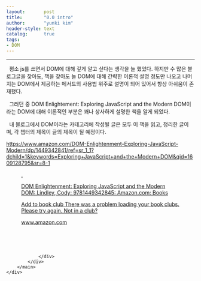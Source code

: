 ```yaml
---
layout:       post
title:        "0.0 intro"
author:       "yunki kim"
header-style: text
catalog:      true
tags: 
- DOM
---
```


<head></head>
<body id="tt-body-page" class="">
<div id="wrap" class="wrap-right">
    <div id="container">
        <main class="main ">
            <div class="area-main">
                <div class="area-view">
                    <div class="article-header"></div>
                    <hr>
                    <div class="article-view">
                        <div class="contents_style">
                            <p data-ke-size="size16">&nbsp; 평소 js를 쓰면서 DOM에 대해 깊게 알고 싶다는 생각을 늘 했었다. 하지만 수 많은 블로그글을 찾아도, 책을 찾아도 늘 DOM에 대해 간략한 이론적 설명 정도만 나오고 나머지는 DOM에서 제공하는 메서드의 사용법 위주로 설명이 되어 있어서 항상 아쉬움이 존재했다.</p>
<p data-ke-size="size16">&nbsp; 그러던 중 DOM Enlightement: Exploring JavaScript and the Modern DOM이라는 DOM에 대해 이론적인 부분은 꽤나 상사하게 설명한 책을 알게 되었다.</p>
<p data-ke-size="size16">&nbsp; 내 블로그에서 DOM이라는 카테고리에 작성될 글은 모두 이 책을 읽고, 정리한 글이며, 각 챕터의 제목이 글의 제목이 될 예정이다.</p>
<p data-ke-size="size16"><a href="https://www.amazon.com/DOM-Enlightenment-Exploring-JavaScript-Modern/dp/1449342841/ref=sr_1_1?dchild=1&amp;keywords=Exploring+JavaScript+and+the+Modern+DOM&amp;qid=1609128795&amp;sr=8-1">https://www.amazon.com/DOM-Enlightenment-Exploring-JavaScript-Modern/dp/1449342841/ref=sr_1_1?dchild=1&amp;keywords=Exploring+JavaScript+and+the+Modern+DOM&amp;qid=1609128795&amp;sr=8-1</a>&nbsp;</p>
<figure id="og_1629168561889" contenteditable="false" data-ke-type="opengraph" data-ke-align="alignCenter" data-og-type="website" data-og-title="DOM Enlightenment: Exploring JavaScript and the Modern DOM: Lindley, Cody: 9781449342845: Amazon.com: Books" data-og-description="Add to book club There was a problem loading your book clubs. Please try again. Not in a club?" data-og-host="www.amazon.com" data-og-source-url="https://www.amazon.com/DOM-Enlightenment-Exploring-JavaScript-Modern/dp/1449342841/ref=sr_1_1?dchild=1&amp;keywords=Exploring+JavaScript+and+the+Modern+DOM&amp;qid=1609128795&amp;sr=8-1" data-og-url="https://www.amazon.com/DOM-Enlightenment-Exploring-JavaScript-Modern/dp/1449342841/ref=sr_1_1?dchild=1&amp;keywords=Exploring+JavaScript+and+the+Modern+DOM&amp;qid=1609128795&amp;sr=8-1" data-og-image="https://scrap.kakaocdn.net/dn/c1haI9/hyLgHGL6FX/t8KkkV7HkI3ZFxa21KmVGk/img.jpg?width=220&amp;height=283&amp;face=0_0_220_283"><a href="https://www.amazon.com/DOM-Enlightenment-Exploring-JavaScript-Modern/dp/1449342841/ref=sr_1_1?dchild=1&amp;keywords=Exploring+JavaScript+and+the+Modern+DOM&amp;qid=1609128795&amp;sr=8-1" target="_blank" rel="noopener" data-source-url="https://www.amazon.com/DOM-Enlightenment-Exploring-JavaScript-Modern/dp/1449342841/ref=sr_1_1?dchild=1&amp;keywords=Exploring+JavaScript+and+the+Modern+DOM&amp;qid=1609128795&amp;sr=8-1">
<div class="og-image" style="background-image: url('https://scrap.kakaocdn.net/dn/c1haI9/hyLgHGL6FX/t8KkkV7HkI3ZFxa21KmVGk/img.jpg?width=220&amp;height=283&amp;face=0_0_220_283');">&nbsp;</div>
<div class="og-text">
<p class="og-title" data-ke-size="size16">DOM Enlightenment: Exploring JavaScript and the Modern DOM: Lindley, Cody: 9781449342845: Amazon.com: Books</p>
<p class="og-desc" data-ke-size="size16">Add to book club There was a problem loading your book clubs. Please try again. Not in a club?</p>
<p class="og-host" data-ke-size="size16">www.amazon.com</p>
</div>
</a></figure>
<p data-ke-size="size16">&nbsp;</p>
                        </div>
                        <br>
                        <div class="tags"></div>
                    </div>
                    
                </div>
            </div>
        </main>
    </div>
</div>


</body>